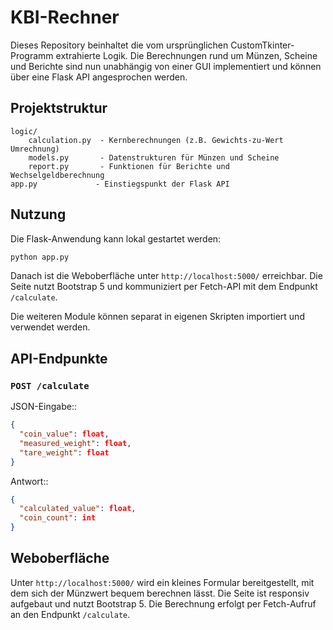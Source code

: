 # KBI-Rechner

Dieses Repository beinhaltet die vom ursprünglichen CustomTkinter-Programm extrahierte Logik. Die Berechnungen rund um Münzen, Scheine und Berichte sind nun unabhängig von einer GUI implementiert und können über eine Flask API angesprochen werden.

## Projektstruktur

```
logic/
    calculation.py  - Kernberechnungen (z.B. Gewichts‐zu‐Wert Umrechnung)
    models.py       - Datenstrukturen für Münzen und Scheine
    report.py       - Funktionen für Berichte und Wechselgeldberechnung
app.py             - Einstiegspunkt der Flask API
```

## Nutzung

Die Flask-Anwendung kann lokal gestartet werden:

```bash
python app.py
```

Danach ist die Weboberfläche unter `http://localhost:5000/` erreichbar.
Die Seite nutzt Bootstrap 5 und kommuniziert per Fetch-API mit dem
Endpunkt `/calculate`.

Die weiteren Module können separat in eigenen Skripten importiert und verwendet werden.

## API-Endpunkte

### `POST /calculate`

JSON-Eingabe::

```json
{
  "coin_value": float,
  "measured_weight": float,
  "tare_weight": float
}
```

Antwort::

```json
{
  "calculated_value": float,
  "coin_count": int
}
```

## Weboberfläche

Unter `http://localhost:5000/` wird ein kleines Formular bereitgestellt,
mit dem sich der Münzwert bequem berechnen lässt. Die Seite ist
responsiv aufgebaut und nutzt Bootstrap 5. Die Berechnung erfolgt per
Fetch-Aufruf an den Endpunkt `/calculate`.
